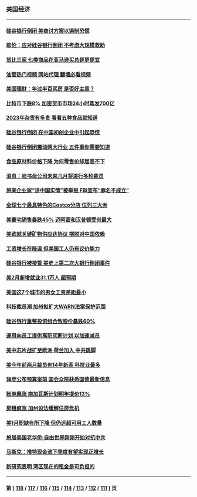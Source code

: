 ### 美国经济
---
#### [硅谷银行倒闭 美商讨方案以遏制恐慌](../../pages/ncid1078158/n13948744.md?03130445) 
#### [耶伦：应对硅谷银行倒闭 不考虑大规模救助](../../pages/ncid1078158/n13948722.md?03130445) 
#### [货比三家 七类商品在亚马逊买总是更便宜](../../pages/ncid1078158/n13947785.md?03130445) 
#### [油管热门视频 网站代理 翻墙必看视频](http://138.2.39.72:81/youtube.html?epic-marker?03130445)
#### [美国理财：年过半百买房 是否好主意？](../../pages/ncid1078158/n13948199.md?03130445) 
#### [比特币下跌8% 加密货币市场24小时蒸发700亿](../../pages/ncid1078158/n13948152.md?03130445) 
#### [2023年杂货有多贵 看看五种食品就知道](../../pages/ncid1078158/n13948103.md?03130445) 
#### [硅谷银行倒闭 在中国初创企业中引起恐慌](../../pages/ncid1078158/n13948100.md?03130445) 
#### [硅谷银行倒闭震动两大行业 五件事你需要知道](../../pages/ncid1078158/n13948092.md?03130445) 
#### [食品原材料价格下降 为何零售价却居高不下](../../pages/ncid1078158/n13948090.md?03130445) 
#### [消息：脸书母公司未来几月将进行多轮裁员](../../pages/ncid1078158/n13948057.md?03130445) 
#### [旅美企业家“讲中国实情”被举报 FBI宣布“罪名不成立”](../../pages/ncid1078158/n13947832.md?03130445) 
#### [全球七个最具特色的Costco分店 位列三大洲](../../pages/ncid1078158/n13947029.md?03130445) 
#### [美豪宅销售暴跌45% 迈阿密和汉普顿受创最大](../../pages/ncid1078158/n13947638.md?03130445) 
#### [美欧就关键矿物供应达协议 摆脱对中国依赖](../../pages/ncid1078158/n13947576.md?03130445) 
#### [工资增长在降温 但美国工人仍有议价能力](../../pages/ncid1078158/n13947571.md?03130445) 
#### [硅谷银行被接管 美史上第二次大银行倒闭事件](../../pages/ncid1078158/n13947516.md?03130445) 
#### [美2月新增就业31.1万人 超预期](../../pages/ncid1078158/n13947478.md?03130445) 
#### [美国这7个城市的男女工资差距最小](../../pages/ncid1078158/n13947018.md?03130445) 
#### [科技裁员潮 加州拟扩大WARN法案保护范围](../../pages/ncid1078158/n13947086.md?03130445) 
#### [硅谷银行重整投资组合致股价暴跌60%](../../pages/ncid1078158/n13946928.md?03130445) 
#### [通用向员工提供离职买断计划 以加速减员](../../pages/ncid1078158/n13946908.md?03130445) 
#### [美中芯片战扩至欧洲 荷兰加入 中共跳脚](../../pages/ncid1078158/n13946831.md?03130445) 
#### [美今年前两月裁员创14年新高 科技业最多](../../pages/ncid1078158/n13946760.md?03130445) 
#### [拜登公布预算案前 国会众院获悉国债最新信息](../../pages/ncid1078158/n13945949.md?03130445) 
#### [账单飙涨 南加瓦斯计划明年提价13%](../../pages/ncid1078158/n13945995.md?03130445) 
#### [房租疯涨 加州设法缓解住房危机](../../pages/ncid1078158/n13945985.md?03130445) 
#### [美1月职缺有所下降 但仍远超可用工人数量](../../pages/ncid1078158/n13945946.md?03130445) 
#### [旅居美国老华侨:自由世界刚刚开始对抗中共](../../pages/ncid1078158/n13945450.md?03130445) 
#### [马斯克：推特现金流下季度有望实现正增长](../../pages/ncid1078158/n13945326.md?03130445) 
#### [新研究表明  湾区现在的租金是可负担的](../../pages/ncid1078158/n13945375.md?03130445) 

---
#### 第 [ [118](./118.md?03130445) / [117](./117.md?03130445) / [116](./116.md?03130445) / [115](./115.md?03130445) / [114](./114.md?03130445) / [113](./113.md?03130445) / [112](./112.md?03130445) / [111](./111.md?03130445) ] 页
